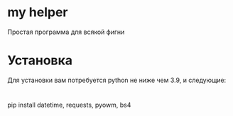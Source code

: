 # my helper
Простая программа для всякой фигни
# Установка
Для установки вам потребуется python не ниже чем 3.9, и следующие:
#
pip install datetime, requests, pyowm, bs4
